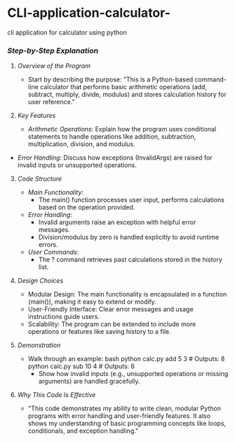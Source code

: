 # CLI-application-calculator-
cli application for calculator using python
### *Step-by-Step Explanation*

1. *Overview of the Program*
   - Start by describing the purpose: "This is a Python-based command-line calculator that performs basic arithmetic operations (add, subtract, multiply, divide, modulus) and stores calculation history for user reference."
    
2. *Key Features*
   - *Arithmetic Operations*: Explain how the program uses conditional statements to handle operations like addition, subtraction, multiplication, division, and modulus.
 - *Error Handling*: Discuss how exceptions (InvalidArgs) are raised for invalid inputs or unsupported operations.

3. *Code Structure*
   - *Main Functionality*:
     - The main() function processes user input, performs calculations based on the operation provided.
   - *Error Handling*:
     - Invalid arguments raise an exception with helpful error messages.
     - Division/modulus by zero is handled explicitly to avoid runtime errors.
   - *User Commands*:
     - The ? command retrieves past calculations stored in the history list.

4. *Design Choices*
   - Modular Design: The main functionality is encapsulated in a function (main()), making it easy to extend or modify.
   - User-Friendly Interface: Clear error messages and usage instructions guide users.
   - Scalability: The program can be extended to include more operations or features like saving history to a file.

5. *Demonstration*
   - Walk through an example:
     bash
     python calc.py add 5 3  # Outputs: 8
     python calc.py sub 10 4 # Outputs: 6
       - Show how invalid inputs (e.g., unsupported operations or missing arguments) are handled gracefully.

6. *Why This Code Is Effective*
   - "This code demonstrates my ability to write clean, modular Python programs with error handling and user-friendly features. It also shows my understanding of basic programming concepts like loops, conditionals, and exception handling."
